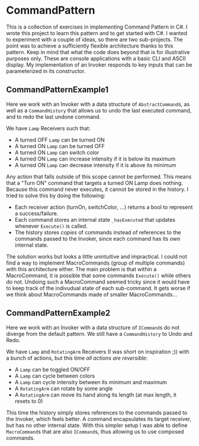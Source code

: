 # CommandPattern
This is a collection of exercises in implementing Command Pattern in C#. I wrote this project to learn this pattern and to get started with C#.
I wanted to experiment with a couple of ideas, so there are two sub-projects.
The point was to achieve a sufficiently flexible architecture thanks to this pattern. Keep in mind that what the code does beyond that is for illustrative purposes only.
These are console applications with a basic CLI and ASCII display. My implementation of an Invoker responds to key inputs that can be parameterized in its constructor.

## CommandPatternExample1
Here we work with an Invoker with a data structure of `AbstractCommand`s, as well as a `CommandHistory` that allows us to undo the last executed command, and to redo the last undone command.

We have `Lamp` Receivers such that:
- A turned OFF `Lamp` can be turned ON
- A turned ON `Lamp` can be turned OFF
- A turned ON `Lamp` can switch color
- A turned ON `Lamp` can increase intensity if it is below its maximum
- A turned ON `Lamp` can decrease intensity if it is above its minimum

Any action that falls outside of this scope cannot be performed. This means that a "Turn ON" command that targets a turned ON Lamp does nothing. Because this command never executes, it cannot be stored in the history.
I tried to solve this by doing the following:
- Each receiver action (turnOn, switchColor, ...) returns a bool to represent a success/failure.
- Each command stores an internal state `_hasExecuted` that updates whenever `Execute()` is called.
- The history stores *copies* of commands instead of references to the commands passed to the Invoker, since each command has its own internal state.

The solution works but looks a little unintuitive and impractical. I could not find a way to implement MacroCommands (group of multiple commands) with this architecture either. 
The main problem is that within a MacroCommand, it is possible that some commands `Execute()` while others do not.
Undoing such a MacroCommand seemed tricky since it would have to keep track of the indivudual state of each sub-command. 
It gets worse if we think about MacroCommands made of smaller MacroCommands...


## CommandPatternExample2
Here we work with an Invoker with a data structure of `ICommand`s do not diverge from the default pattern. We still have a `CommandHistory` to Undo and Redo.

We have `Lamp` and `RotatingArm` Receivers (I was short on inspiration ;)) with a bunch of actions, but this time *all actions are reversible*:
- A `Lamp` can be toggled ON/OFF
- A `Lamp` can cycle between colors
- A `Lamp` can cycle intensity between its minimum and maximum
- A `RotatingArm` can rotate by some angle
- A `RotatingArm` can move its hand along its length (at max length, it resets to 0)

This time the history simply stores references to the commands passed to the Invoker, which feels better. A command encapsulates its target receiver, but has no other internal state.
With this simpler setup I was able to define `MacroCommand`s that are also `ICommand`s, thus allowing us to use composed commands.
